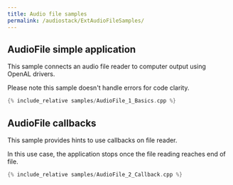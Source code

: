 ```yaml
---
title: Audio file samples
permalink: /audiostack/ExtAudioFileSamples/
---
```




## AudioFile simple application

This sample connects an audio file reader to computer output using OpenAL drivers.

Please note this sample doesn't handle errors for code clarity.

```cpp
{% include_relative samples/AudioFile_1_Basics.cpp %}
```

## AudioFile callbacks

This sample provides hints to use callbacks on file reader.

In this use case, the application stops once the file reading reaches end of file.

```cpp
{% include_relative samples/AudioFile_2_Callback.cpp %}
```
